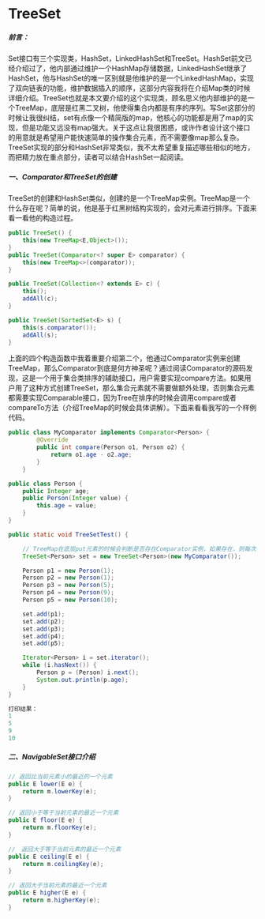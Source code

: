 # TreeSet

##### 前言：
Set接口有三个实现类，HashSet，LinkedHashSet和TreeSet。HashSet前文已经介绍过了，他内部通过维护一个HashMap存储数据，LinkedHashSet继承了HashSet，他与HashSet的唯一区别就是他维护的是一个LinkedHashMap，实现了双向链表的功能，维护数据插入的顺序，这部分内容我将在介绍Map类的时候详细介绍。TreeSet也就是本文要介绍的这个实现类，顾名思义他内部维护的是一个TreeMap，底层是红黑二叉树，他使得集合内都是有序的序列。写Set这部分的时候让我很纠结，set有点像一个精简版的map，他核心的功能都是用了map的实现，但是功能又远没有map强大。关于这点让我很困惑，或许作者设计这个接口的用意就是希望用户能快速简单的操作集合元素，而不需要像map那么复杂。  
TreeSet实现的部分和HashSet非常类似，我不太希望重复描述哪些相似的地方，而把精力放在重点部分，读者可以结合HashSet一起阅读。  

##### 一、Comparator和TreeSet的创建
TreeSet的创建和HashSet类似，创建的是一个TreeMap实例。TreeMap是一个什么存在呢？简单的说，他是基于红黑树结构实现的，会对元素进行排序。下面来看一看他的构造过程。  
```java
public TreeSet() {
    this(new TreeMap<E,Object>());
}
public TreeSet(Comparator<? super E> comparator) {
    this(new TreeMap<>(comparator));
}

public TreeSet(Collection<? extends E> c) {
    this();
    addAll(c);
}

public TreeSet(SortedSet<E> s) {
    this(s.comparator());
    addAll(s);
}
```
上面的四个构造函数中我着重要介绍第二个，他通过Comparator实例来创建TreeMap，那么Comparator到底是何方神圣呢？通过阅读Comparator的源码发现，这是一个用于集合类排序的辅助接口，用户需要实现compare方法。如果用户用了这种方式创建TreeSet，那么集合元素就不需要做额外处理，否则集合元素都需要实现Comparable接口，因为Tree在排序的时候会调用compare或者compareTo方法（介绍TreeMap的时候会具体讲解）。下面来看看我写的一个样例代码。  

```java
public class MyComparator implements Comparator<Person> {
		@Override
		public int compare(Person o1, Person o2) {
			return o1.age - o2.age;
		}
	}

public class Person {
    public Integer age;
    public Person(Integer value) {
        this.age = value;
    }
}

public static void TreeSetTest() {

	// TreeMap在底层put元素的时候会判断是否存在Comparator实例，如果存在，则每次添加元素排序比较的时候会调用compare接口。
    TreeSet<Person> set = new TreeSet<Person>(new MyComparator());

    Person p1 = new Person(1);
    Person p2 = new Person(1);
    Person p3 = new Person(5);
    Person p4 = new Person(9);
    Person p5 = new Person(10);

    set.add(p1);
    set.add(p2);
    set.add(p3);
    set.add(p4);
    set.add(p5);

    Iterator<Person> i = set.iterator();
    while (i.hasNext()) {
        Person p = (Person) i.next();
        System.out.println(p.age);
    }
}

打印结果：
1
5
9
10
```

##### 二、NavigableSet接口介绍

```java
// 返回比当前元素小的最近的一个元素
public E lower(E e) {
    return m.lowerKey(e);
}

// 返回小于等于当前元素的最近一个元素
public E floor(E e) {
    return m.floorKey(e);
}

//　返回大于等于当前元素的最近一个元素
public E ceiling(E e) {
    return m.ceilingKey(e);
}

// 返回大于当前元素的最近一个元素
public E higher(E e) {
    return m.higherKey(e);
}
```
